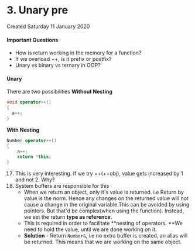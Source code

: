 # 3. Unary pre
Created Saturday 11 January 2020

#### Important Questions

* How is return working in the memory for a function?
* If we overload ++, is it prefix or postfix?
* Unary vs binary vs ternary in OOP?


#### Unary
There are two possibilities
**Without Nesting**
```cpp
void operator++()
{
  a++;
}
```

**With Nesting**
```cpp
Number operator++()
{
	a++;
	return *this;
}
```

17. This is very interesting. If we try ++(++obj), value gets increased by 1 and not 2. Why?
18. System buffers are responsible for this
	* When we return an object, only it's value is returned. i.e Return by value is the norm. Hence any changes on the returned value will not cause a change in the original variable.This can be avoided by using pointers. But that'd be complex(when using the function). Instead, we set the return **type as reference**.
	* This is required in order to facilitate **nesting of operators. **We need to hold the value, until we are done working on it.
	* **Solution** - Return ``Number&``, i.e no extra buffer is created, an alias will be returned. This means that we are working on the same object.


